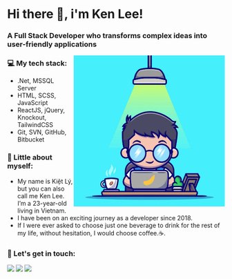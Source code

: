 # Hi there 👋, i'm Ken Lee!

### A Full Stack Developer who transforms complex ideas into user-friendly applications

<img width="350" height="350" align="right" alt="avatar" src="https://github.com/kietly2k/kietly2k/blob/main/Programmer.png" />

### 💻 My tech stack:
- .Net, MSSQL Server
- HTML, SCSS, JavaScript
- ReactJS, jQuery, Knockout, TailwindCSS
- Git, SVN, GitHub, Bitbucket

### 🧑 Little about myself:
- My name is Kiệt Lý, but you can also call me Ken Lee. I’m a 23-year-old living in Vietnam.
- I have been on an exciting journey as a developer since 2018.
- If I were ever asked to choose just one beverage to drink for the rest of my life, without hesitation, I would choose coffee.☕.

### 🤗 Let's get in touch:

[<img src="https://img.shields.io/badge/Gmail-D14836?style=for-the-badge&logo=gmail&logoColor=white">](mailto:kietly2k@gmail.com)
[<img src="https://img.shields.io/badge/linkedin-%230077B5.svg?&style=for-the-badge&logo=linkedin&logoColor=white">](https://www.linkedin.com/in/h%C3%B9ng-ki%E1%BB%87t-l%C3%BD-9a38b9282/)
[<img src="https://img.shields.io/badge/facebook-%231877F2.svg?&style=for-the-badge&logo=facebook&logoColor=white">](https://www.facebook.com/dung.lyhung.1)

<!--- [<img src="https://img.shields.io/badge/Portfolio-%23000000.svg?style=for-the-badge&logo=firefox&logoColor=white">](https://kietly2k.github.io/results-summary/)-->
